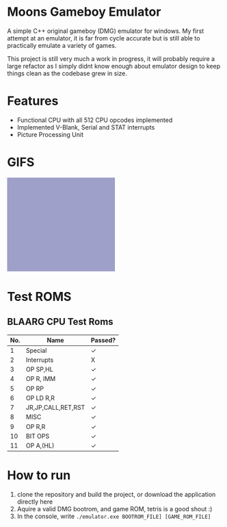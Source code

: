 # Moons Gameboy Emulator
A simple C++ original gameboy (DMG) emulator for windows.
My first attempt at an emulator, it is far from cycle accurate but is still able to
practically emulate a variety of games.

This project is still very much a work in progress, it will probably require a large refactor
as I simply didnt know enough about emulator design to keep things clean as the codebase grew
in size.

# Features
* Functional CPU with all 512 CPU opcodes implemented
* Implemented V-Blank, Serial and STAT interrupts
* Picture Processing Unit

# GIFS
<img src="./preview/Logo.gif" width="50%" height="50%"/>

# Test ROMS
## BLAARG CPU Test Roms


| No. |   Name  |   Passed?  |
| --- | ------- | ---------- |
|  1  | Special            |✓|
|  2  | Interrupts         |X|
|  3  | OP SP,HL           |✓|
|  4  | OP R, IMM          |✓|
|  5  | OP RP              |✓|
|  6  | OP LD R,R          |✓|
|  7  | JR,JP,CALL,RET,RST |✓|
|  8  | MISC               |✓|
|  9  | OP R,R             |✓|
|  10 | BIT OPS            |✓|
|  11 | OP A,(HL)          |✓|


# How to run
1) clone the repository and build the project, or download the application directly here
2) Aquire a valid DMG bootrom, and game ROM, tetris is a good shout :)
3) In the console, write `./emulator.exe BOOTROM_FILE] [GAME_ROM_FILE]`
